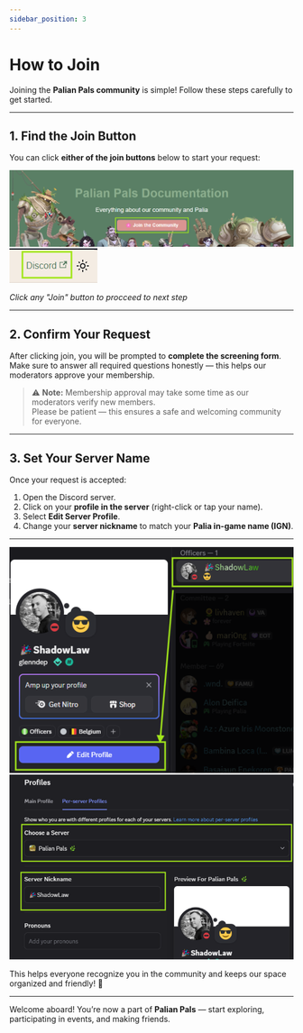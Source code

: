 ```yaml
---
sidebar_position: 3
---
```


# How to Join
Joining the **Palian Pals community** is simple! Follow these steps carefully to get started.

---

## 1. Find the Join Button

You can click **either of the join buttons** below to start your request:  

![Join Button Option 1](./img/join.png)  
![Join Button Option 2](./img/join2.png)  

*Click any "Join" button to procceed to next step*

---

## 2. Confirm Your Request

After clicking join, you will be prompted to **complete the screening form**.  
Make sure to answer all required questions honestly — this helps our moderators approve your membership.  

> ⚠️ **Note:** Membership approval may take some time as our moderators verify new members.  
> Please be patient — this ensures a safe and welcoming community for everyone.

---

## 3. Set Your Server Name

Once your request is accepted:  

1. Open the Discord server.  
2. Click on your **profile in the server** (right-click or tap your name).  
3. Select **Edit Server Profile**. 
4. Change your **server nickname** to match your **Palia in-game name (IGN)**.

---

![Discord Server Profile](./img/discord_profile.png)  
![Discord Name](./img/discord_name.png)  

This helps everyone recognize you in the community and keeps our space organized and friendly! 🌿

---

Welcome aboard! You’re now a part of **Palian Pals** — start exploring, participating in events, and making friends.
